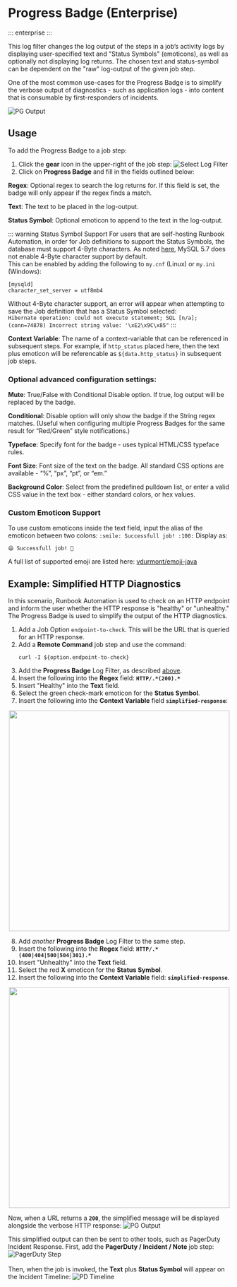 # Progress Badge (Enterprise)
::: enterprise
:::

This log filter changes the log output of the steps in a job’s activity logs by displaying user-specified text and "Status Symbols" (emoticons), as well as optionally not displaying log returns. The chosen text and status-symbol can be dependent on the "raw" log-output of the given job step.

One of the most common use-cases for the Progress Badge is to simplify the verbose output of diagnostics - such as application logs - into content that is consumable by first-responders of incidents.

![PG Output](/assets/img/progress-badge-output.png)<br>

## Usage

To add the Progress Badge to a job step:

1. Click the **gear** icon in the upper-right of the job step:
   ![Select Log Filter](/assets/img/add-log-filter.png)
2. Click on **Progress Badge** and fill in the fields outlined below:

**Regex**: Optional regex to search the log returns for. If this field is set, the badge will only appear if the regex finds a match.

**Text**: The text to be placed in the log-output.

**Status Symbol**: Optional emoticon to append to the text in the log-output.

::: warning Status Symbol Support
For users that are self-hosting Runbook Automation, in order for Job definitions to support the Status Symbols, the database must support 4-Byte characters.
As noted [here](/administration/configuration/database/mysql), MySQL 5.7 does not enable 4-Byte character support by default. <br>
This can be enabled by adding the following to `my.cnf` (Linux) or `my.ini` (Windows):
```
[mysqld]
character_set_server = utf8mb4
```
Without 4-Byte character support, an error will appear when attempting to save the Job definition that has a Status Symbol selected:<br>
`Hibernate operation: could not execute statement; SQL [n/a]; (conn=74878) Incorrect string value: '\xE2\x9C\x85"`
:::

**Context Variable**: The name of a context-variable that can be referenced in subsequent steps.  For example, if `http_status` placed here, then the text plus emoticon will be referencable as `${data.http_status}` in subsequent job steps.

### Optional advanced configuration settings:

**Mute**: True/False with Conditional Disable option. If true, log output will be replaced by the badge.

**Conditional**: Disable option will only show the badge if the String regex matches. (Useful when configuring multiple Progress Badges for the same result for “Red/Green” style notifications.)

**Typeface**: Specify font for the badge - uses typical HTML/CSS typeface rules.

**Font Size**: Font size of the text on the badge. All standard CSS options are available - “%”, “px”, “pt”, or “em.”

**Background Color**: Select from the predefined pulldown list, or enter a valid CSS value in the text box - either standard colors, or hex values.

### Custom Emoticon Support

To use custom emoticons inside the text field, input the alias of the emoticon between two colons:
`:smile: Successfull job! :100:`
Display as:

`😄 Successfull job! 💯`

A full list of supported emoji are listed here:
[vdurmont/emoji-java](https://github.com/vdurmont/emoji-java)

## Example: Simplified HTTP Diagnostics 

In this scenario, Runbook Automation is used to check on an HTTP endpoint and inform the user whether the HTTP response is "healthy" or "unhealthy."
The Progress Badge is used to simplify the output of the HTTP diagnostics.

1. Add a Job Option `endpoint-to-check`.  This will be the URL that is queried for an HTTP response.
2. Add a **Remote Command** job step and use the command:
   ```
   curl -I ${option.endpoint-to-check}
   ```
3. Add the **Progress Badge** Log Filter, as described [above](#usage).
4. Insert the following into the **Regex** field: **`HTTP/.*(200).*`**
5. Insert "Healthy" into the **Text** field.
6. Select the green check-mark emoticon for the **Status Symbol**.
7. Insert the following into the **Context Variable** field  **`simplified-response`**:

<p align="center">
<img width="500" src="/assets/img/completed-progress-badge.png" />
</p>

8. Add _another_ **Progress Badge** Log Filter to the same step.
9. Insert the following into the **Regex** field: **`HTTP/.*(400|404|500|504|301).*`**
10. Insert "Unhealthy" into the **Text** field.
11. Select the red **X** emoticon for the **Status Symbol**.
12. Insert the following into the **Context Variable** field: **`simplified-response`**.

<p align="center">
<img width="500" src="/assets/img/progress-badge-unhealthy.png" />
</p>

Now, when a URL returns a **`200`**, the simplified message will be displayed alongside the verbose HTTP response:
![PG Output](/assets/img/progress-badge-output.png)

This simplified output can then be sent to other tools, such as PagerDuty Incident Response.
First, add the **PagerDuty / Incident / Note** job step:
![PagerDuty Step](/assets/img/progress-badge-pd-step.png)
<br><br>
Then, when the job is invoked, the **Text** plus **Status Symbol** will appear on the Incident Timeline:
![PD Timeline](/assets/img/progress-badge-pd-timeline.png)
